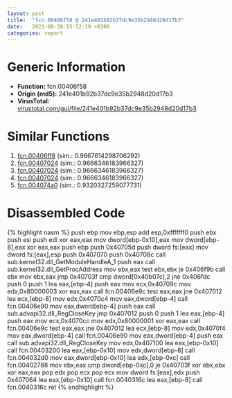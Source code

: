 ```yaml
---
layout: post
title:  "fcn.00406f58 @ 241e401b92b37dc9e35b2948d20d17b3"
date:   2021-08-30 15:52:19 +0300
categories: report
---
```


# Generic Information
- **Function:** fcn.00406f58
- **Origin (md5):** 241e401b92b37dc9e35b2948d20d17b3
- **VirusTotal:** [virustotal.com/gui/file/241e401b92b37dc9e35b2948d20d17b3][virustotal_ref]



# Similar Functions

1. [fcn.00406ff8][similar_1_ref] (sim.: 0.9667614298706292)
2. [fcn.00407024][similar_2_ref] (sim.: 0.9666346183966327)
3. [fcn.00407024][similar_3_ref] (sim.: 0.9666346183966327)
4. [fcn.00407024][similar_4_ref] (sim.: 0.9666346183966327)
5. [fcn.004074a0][similar_5_ref] (sim.: 0.9320327259077731)


# Disassembled Code

{% highlight nasm %}
push ebp
mov ebp,esp
add esp,0xfffffff0
push ebx
push esi
push edi
xor eax,eax
mov dword[ebp-0x10],eax
mov dword[ebp-8],eax
xor eax,eax
push ebp
push 0x40705d
push dword fs:[eax]
mov dword fs:[eax],esp
push 0x407070
push 0x40708c
call sub.kernel32.dll_GetModuleHandleA_1
push eax
call sub.kernel32.dll_GetProcAddress
mov ebx,eax
test ebx,ebx
je 0x406f9b
call ebx
mov ebx,eax
jmp 0x40703f
cmp dword[0x40b07c],2
jne 0x406fdc
push 0
push 1
lea eax,[ebp-4]
push eax
mov ecx,0x40709c
mov edx,0x80000003
xor eax,eax
call fcn.00406e9c
test eax,eax
jne 0x407012
lea ecx,[ebp-8]
mov edx,0x4070c4
mov eax,dword[ebp-4]
call fcn.00406e90
mov eax,dword[ebp-4]
push eax
call sub.advapi32.dll_RegCloseKey
jmp 0x407012
push 0
push 1
lea eax,[ebp-4]
push eax
mov ecx,0x4070cc
mov edx,0x80000001
xor eax,eax
call fcn.00406e9c
test eax,eax
jne 0x407012
lea ecx,[ebp-8]
mov edx,0x4070f4
mov eax,dword[ebp-4]
call fcn.00406e90
mov eax,dword[ebp-4]
push eax
call sub.advapi32.dll_RegCloseKey
mov edx,0x407100
lea eax,[ebp-0x10]
call fcn.00403200
lea eax,[ebp-0x10]
mov edx,dword[ebp-8]
call fcn.004032d0
mov eax,dword[ebp-0x10]
lea edx,[ebp-0xc]
call fcn.00402788
mov ebx,eax
cmp dword[ebp-0xc],0
je 0x40703f
xor ebx,ebx
xor eax,eax
pop edx
pop ecx
pop ecx
mov dword fs:[eax],edx
push 0x407064
lea eax,[ebp-0x10]
call fcn.0040316c
lea eax,[ebp-8]
call fcn.0040316c
ret 
{% endhighlight %}


[similar_1_ref]: /report/fcn.00406ff8@e1cfd2251920da7635928443c90c6b4d
[similar_2_ref]: /report/fcn.00407024@7610eb4a4e290563f87db1cc0480b6e7
[similar_3_ref]: /report/fcn.00407024@e9398015e0cb217dd733ec66460ced7d
[similar_4_ref]: /report/fcn.00407024@e4a72fe437dbc99d650504e450f93aae
[similar_5_ref]: /report/fcn.004074a0@4f80ac3d231aa2cc69a16e7195916d21
[virustotal_ref]: https://www.virustotal.com/gui/file/241e401b92b37dc9e35b2948d20d17b3